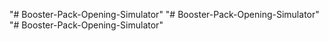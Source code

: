 "# Booster-Pack-Opening-Simulator" 
"# Booster-Pack-Opening-Simulator" 
"# Booster-Pack-Opening-Simulator" 
